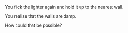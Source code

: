 You flick the lighter again and hold it up to the nearest wall.

You realise that the walls are damp.

How could that be possible?
